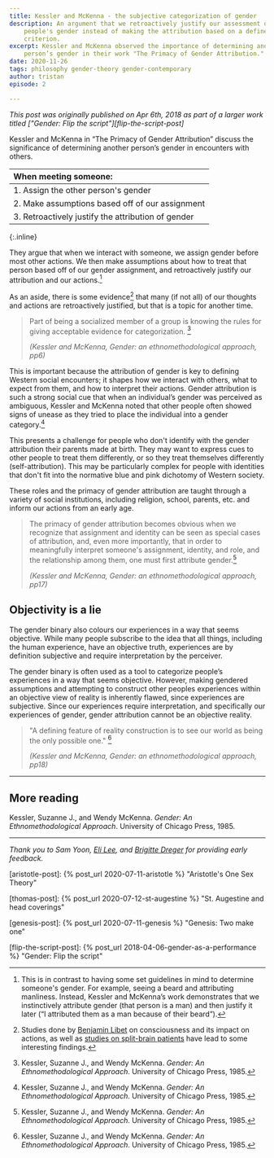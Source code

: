 ```yaml
---
title: Kessler and McKenna - the subjective categorization of gender
description: An argument that we retroactively justify our assessment of
    people's gender instead of making the attribution based on a defined
    criterion.
excerpt: Kessler and McKenna observed the importance of determining another
    person’s gender in their work "The Primacy of Gender Attribution."
date: 2020-11-26
tags: philosophy gender-theory gender-contemporary
author: tristan
episode: 2

---
```


*This post was originally published on Apr 6th, 2018 as part of a larger work
titled ["Gender: Flip the script"][flip-the-script-post]*

Kessler and McKenna in “The Primacy of Gender Attribution” discuss the
significance of determining another person’s gender in encounters with others.


| When meeting someone: |
| :-- |
| 1. Assign the other person's gender |
| 2. Make assumptions based off of our assignment |
| 3. Retroactively justify the attribution of gender |
{:.inline}

They argue that when we interact with someone, we assign gender before most
other actions. We then make assumptions about how to treat that person based
off of our gender assignment, and retroactively justify our attribution and our
actions.[^defined-criterion]

[^defined-criterion]:This is in contrast to having some set guidelines in mind
    to determine someone's gender. For example, seeing a beard and attributing
    manliness. Instead, Kessler and McKenna’s work demonstrates that we
    instinctively attribute gender (that person is a man) and then justify it
    later (“I attributed them as a man because of their beard”).

As an aside, there is some evidence[^free-will] that many (if not all) of our
thoughts and actions are retroactively justified, but that is a topic for
another time.

[^free-will]: Studies done by [Benjamin Libet](wiki-ben) on consciousness and
    its impact on actions, as well as [studies on split-brain
    patients](cgp-video) have lead to some interesting findings.

[cgp-video]: [https://www.youtube.com/watch?v=wfYbgdo8e-8]
[wiki-ben]:https://en.wikipedia.org/wiki/Benjamin_Libet

> Part of being a socialized member of a group is knowing the rules for giving
> acceptable evidence for categorization. [^gender]
>
> *(Kessler and McKenna, Gender: an ethnomethodological approach, pp6)*

This is important because the attribution of gender is key to defining Western
social encounters; it shapes how we interact with others, what to expect from
them, and how to interpret their actions. Gender attribution is such a strong
social cue that when an individual’s gender was perceived as ambiguous, Kessler
and McKenna noted that other people often showed signs of unease as they tried
to place the individual into a gender category.[^gender]

This presents a challenge for people who don't identify with the gender
attribution their parents made at birth. They may want to express cues to other
people to treat them differently, or so they treat themselves differently
(self-attribution). This may be particularly complex for people with identities
that don't fit into the normative blue and pink dichotomy of Western society.

These roles and the primacy of gender attribution are taught through a variety
of social institutions, including religion, school, parents, etc. and inform
our actions from an early age.

> The primacy of gender attribution becomes obvious when we recognize that
> assignment and identity can be seen as special cases of attribution, and,
> even more importantly, that in order to meaningfully interpret someone's
> assignment, identity, and role, and the relationship among them, one must
> first attribute gender.[^gender]
>
> *(Kessler and McKenna, Gender: an ethnomethodological approach, pp17)*


## Objectivity is a lie 

The gender binary also colours our experiences in a way that seems objective.
While many people subscribe to the idea that all things, including the human
experience, have an objective truth, experiences are by definition subjective
and require interpretation by the perceiver.

The gender binary is often used as a tool to categorize people’s experiences in
a way that seems objective. However, making gendered assumptions and attempting
to construct other peoples experiences within an objective view of reality is
inherently flawed, since experiences are subjective. Since our experiences
require interpretation, and specifically our experiences of gender, gender
attribution cannot be an objective reality.

> "A defining feature of reality construction is to see our world as being the
>  only possible one." [^gender]
>
> *(Kessler and McKenna, Gender: an ethnomethodological approach, pp18)*


---

## More reading

Kessler, Suzanne J., and Wendy McKenna. *Gender: An Ethnomethodological Approach*. University of Chicago Press, 1985.

--- 

*Thank you to Sam Yoon, [Eli Lee][eli-website], and [Brigitte
Dreger][brigitte-website] for providing early feedback.*

[eli-website]: https://www.elijahlee.ca/
[brigitte-website]: https://brigitte-dreger.medium.com/


[gender-history]: /projects/gender-history.html
    "Gender history project"

[aristotle-post]: {% post_url 2020-07-11-aristotle %} 
    "Aristotle's One Sex Theory"

[thomas-post]: {% post_url 2020-07-12-st-augestine %} 
    "St. Augestine and head coverings"

[genesis-post]: {% post_url 2020-07-11-genesis %} 
    "Genesis: Two make one"

[flip-the-script-post]: {% post_url 2018-04-06-gender-as-a-performance %}
    "Gender: Flip the script"


[webster-hegemony]: https://www.merriam-webster.com/dictionary/hegemony
    "Merriam-Webster: Hegemony"

[^gender]: Kessler, Suzanne J., and Wendy McKenna. *Gender: An Ethnomethodological Approach*. University of Chicago Press, 1985.

[^1]: R. W. Sperry, ["Cerebral Organization and Behavior,"][cerebral-organization-and-behavior] Science, vol. 133, no. 3466, pp. 1749–1757, 1961.

[cerebral-organization-and-behavior]: http://people.uncw.edu/puente/sperry/sperrypapers/60s/85-1961.pdf

[^2]: V. Mark, ["Conflicting communicative behavior in a split-brain patient: Support for dual consciousness,"][mark] Toward a science of consciousness: The first Tucson discussions and debates, pp. 189–196, 1996.

[mark]: https://books.google.ca/books?id=86KyIsdi8D8C&lpg=PA189&pg=PA189#v=onepage&q&f=false

[^3]: R. W. Sperry, ["Hemisphere deconnection and unity in conscious awareness,"][conscious-awareness] The American psychologist, vol. 23, no. 10, p. 723, 1968.

[conscious-awareness]: http://www.holah.karoo.net/sperrystudy.htm

[^4]: M. S. Gazzaniga, J. E. Bogen, and R. W. Sperry, ["Observations on visual perception after disconnexion of the cerebral hemispheres in man,"][observations] Brain, vol. 88, no. 2, pp. 221–236, 1965.

[observations]: http://people.uncw.edu/puente/sperry/sperrypapers/60s/111-1965.pdf

[^5]: R. W. Sperry, E. Zaidel, and D. Zaidel, ["Self recognition and social awareness in the deconnected minor hemisphere,"][neuropsychologia] Neuropsychologia, vol. 17, no. 2, pp. 153–166, 1979.

[neuropsychologia]: http://people.uncw.edu/puente/sperry/sperrypapers/70s/210-1979.pdf

[^6]: M. S. Gazzaniga, J. E. Bogen, and R. W. Sperry, ["Some Functional Effects of Sectioning the Cerebral Commissures in Man,"][functional-effects] Proceedings of the National Academy of Sciences, vol. 48, no. 10, pp. 1765–1769, 1962.

[functional-effects]: http://people.uncw.edu/puente/sperry/sperrypapers/60s/91-1962.pdf
